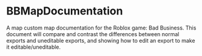 # BBMapDocumentation
A map custom map documentation for the Roblox game: Bad Business. This document will compare and contrast the differences between normal exports and uneditable exports, and showing how to edit an export to make it editable/uneditable.
